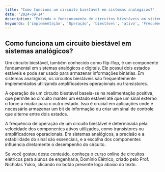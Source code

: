 ```yaml
---
title: "Como funciona um circuito biestável em sistemas analógicos?"
date: "2024-09-14"
description: "Entenda o funcionamento de circuitos biestáveis em sistemas analógicos e sua importância na engenharia elétrica."
keywords: ['implementação', 'Operação', 'biestável', 'ativo', 'Frequência', 'Sinal', 'Analógico']
---
```


## Como funciona um circuito biestável em sistemas analógicos?

Um circuito biestável, também conhecido como flip-flop, é um componente fundamental em sistemas analógicos e digitais. Ele possui dois estados estáveis e pode ser usado para armazenar informações binárias. Em sistemas analógicos, os circuitos biestáveis são frequentemente implementados utilizando amplificadores operacionais ou transistores.

A operação de um circuito biestável baseia-se na realimentação positiva, que permite ao circuito manter um estado estável até que um sinal externo o force a mudar para o outro estado. Isso é crucial em aplicações onde é necessário armazenar um bit de informação ou criar um sinal de controle que alterne entre dois estados.

A frequência de operação de um circuito biestável é determinada pela velocidade dos componentes ativos utilizados, como transistores ou amplificadores operacionais. Em sistemas analógicos, a precisão e a estabilidade do sinal são essenciais, e a escolha dos componentes influencia diretamente o desempenho do circuito.

Se você gostou deste conteúdo, conheça o curso online de circuitos elétricos para alunos de engenharia, Domínio Elétrico, criado pelo Prof. Nicholas Yukio, clicando no botão presente logo abaixo do texto.